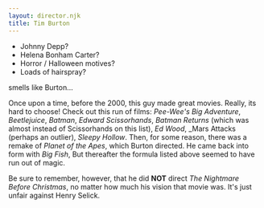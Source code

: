 ```yaml
---
layout: director.njk
title: Tim Burton
---
```


- Johnny Depp?
- Helena Bonham Carter?
- Horror / Halloween motives?
- Loads of hairspray?

smells like Burton...

Once upon a time, before the 2000, this guy made great movies. Really, its hard to choose! Check out this run of films: _Pee-Wee's Big Adventure_, _Beetlejuice_, _Batman_, _Edward Scissorhands_, _Batman Returns_ (which was almost instead of Scissorhands on this list), _Ed Wood_, _Mars Attacks (perhaps an outlier), _Sleepy Hollow_. Then, for some reason, there was a remake of _Planet of the Apes_, which Burton directed. He came back into form with _Big Fish_, But thereafter the formula listed above seemed to have run out of magic.

Be sure to remember, however, that he did **NOT** direct _The Nightmare Before Christmas_, no matter how much his vision that movie was. It's just unfair against Henry Selick.